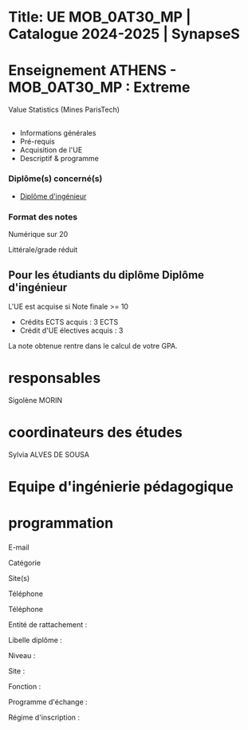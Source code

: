 # Title: UE MOB_0AT30_MP | Catalogue 2024-2025 | SynapseS

#  [ ](/catalogue/2024-2025) Enseignement ATHENS \- MOB_0AT30_MP : Extreme
Value Statistics (Mines ParisTech)

##

  * Informations générales
  * Pré-requis
  * Acquisition de l'UE
  * Descriptif & programme

### Diplôme(s) concerné(s)

  * [Diplôme d'ingénieur](/catalogue/2024-2025/diplome/4/ING-diplome-d-ingenieur)

### Format des notes

Numérique sur 20

Littérale/grade réduit

## Pour les étudiants du diplôme Diplôme d'ingénieur

L'UE est acquise si Note finale >= 10

  * Crédits ECTS acquis : 3 ECTS
  * Crédit d'UE électives acquis : 3

La note obtenue rentre dans le calcul de votre GPA.

# responsables

Sigolène MORIN

# coordinateurs des études

Sylvia ALVES DE SOUSA

# Equipe d'ingénierie pédagogique

# programmation

###

E-mail

Catégorie

Site(s)

Téléphone

Téléphone

Entité de rattachement :

Libelle diplôme :

Niveau :

Site :

Fonction :

Programme d'échange :

Régime d'inscription :


